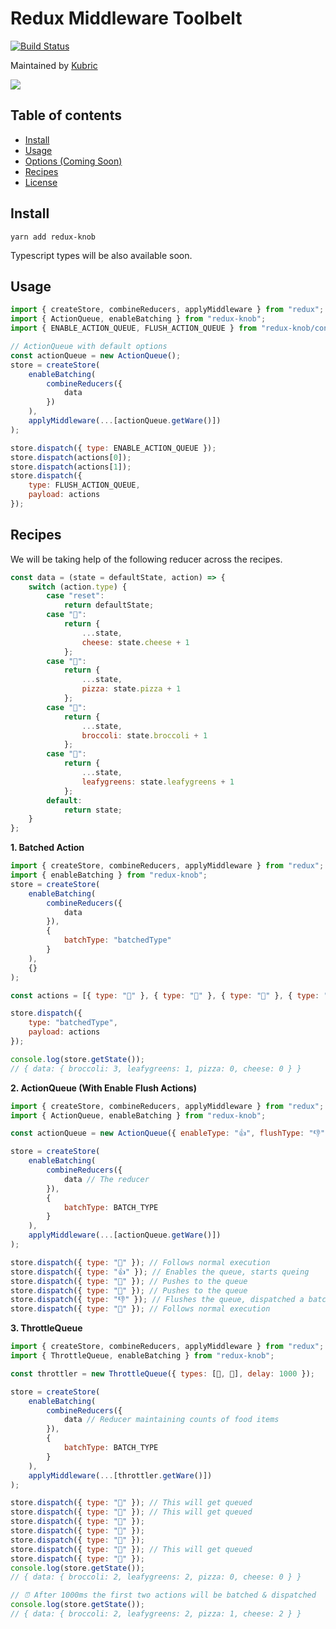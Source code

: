 # Redux Middleware Toolbelt

[![Build Status](https://circleci.com/gh/LogRocket/redux-logger/tree/master.svg?style=svg)](https://circleci.com/gh/LogRocket/redux-logger/tree/master)

Maintained by [Kubric](http://kubric.io)

[![](https://res.cloudinary.com/ddbxzcb7k/image/upload/v1565414508/kubric-logo_xio8pa.png)](http://kubric.io)

## Table of contents

-   [Install](#install)
-   [Usage](#usage)
-   [Options (Coming Soon) ](#options)
-   [Recipes](#recipes)
-   [License](#license)

## Install

`yarn add redux-knob`

Typescript types will be also available soon.

## Usage

```javascript
import { createStore, combineReducers, applyMiddleware } from "redux";
import { ActionQueue, enableBatching } from "redux-knob";
import { ENABLE_ACTION_QUEUE, FLUSH_ACTION_QUEUE } from "redux-knob/constants";

// ActionQueue with default options
const actionQueue = new ActionQueue();
store = createStore(
	enableBatching(
		combineReducers({
			data
		})
	),
	applyMiddleware(...[actionQueue.getWare()])
);
```

```javascript
store.dispatch({ type: ENABLE_ACTION_QUEUE });
store.dispatch(actions[0]);
store.dispatch(actions[1]);
store.dispatch({
	type: FLUSH_ACTION_QUEUE,
	payload: actions
});
```

## Recipes

We will be taking help of the following reducer across the recipes.

```javascript
const data = (state = defaultState, action) => {
	switch (action.type) {
		case "reset":
			return defaultState;
		case "🧀":
			return {
				...state,
				cheese: state.cheese + 1
			};
		case "🍕":
			return {
				...state,
				pizza: state.pizza + 1
			};
		case "🥦":
			return {
				...state,
				broccoli: state.broccoli + 1
			};
		case "🥬":
			return {
				...state,
				leafygreens: state.leafygreens + 1
			};
		default:
			return state;
	}
};
```

**1. Batched Action**

```javascript
import { createStore, combineReducers, applyMiddleware } from "redux";
import { enableBatching } from "redux-knob";
store = createStore(
	enableBatching(
		combineReducers({
			data
		}),
		{
			batchType: "batchedType"
		}
	),
	{}
);

const actions = [{ type: "🥦" }, { type: "🥬" }, { type: "🥦" }, { type: "🥦" }];

store.dispatch({
	type: "batchedType",
	payload: actions
});

console.log(store.getState());
// { data: { broccoli: 3, leafygreens: 1, pizza: 0, cheese: 0 } }
```

**2. ActionQueue (With Enable Flush Actions)**

```javascript
import { createStore, combineReducers, applyMiddleware } from "redux";
import { ActionQueue, enableBatching } from "redux-knob";

const actionQueue = new ActionQueue({ enableType: "👍", flushType: "👎" });

store = createStore(
	enableBatching(
		combineReducers({
			data // The reducer
		}),
		{
			batchType: BATCH_TYPE
		}
	),
	applyMiddleware(...[actionQueue.getWare()])
);

store.dispatch({ type: "🥦" }); // Follows normal execution
store.dispatch({ type: "👍" }); // Enables the queue, starts queing
store.dispatch({ type: "🥬" }); // Pushes to the queue
store.dispatch({ type: "🥦" }); // Pushes to the queue
store.dispatch({ type: "👎" }); // Flushes the queue, dispatched a batched action
store.dispatch({ type: "🥬" }); // Follows normal execution
```

**3. ThrottleQueue**

```javascript
import { createStore, combineReducers, applyMiddleware } from "redux";
import { ThrottleQueue, enableBatching } from "redux-knob";

const throttler = new ThrottleQueue({ types: [🧀, 🍕], delay: 1000 });

store = createStore(
	enableBatching(
		combineReducers({
			data // Reducer maintaining counts of food items
		}),
		{
			batchType: BATCH_TYPE
		}
	),
	applyMiddleware(...[throttler.getWare()])
);

store.dispatch({ type: "🧀" }); // This will get queued
store.dispatch({ type: "🧀" }); // This will get queued
store.dispatch({ type: "🥦" });
store.dispatch({ type: "🥦" });
store.dispatch({ type: "🥬" });
store.dispatch({ type: "🍕" }); // This will get queued
store.dispatch({ type: "🥬" });
console.log(store.getState());
// { data: { broccoli: 2, leafygreens: 2, pizza: 0, cheese: 0 } }

// ⏰ After 1000ms the first two actions will be batched & dispatched
console.log(store.getState());
// { data: { broccoli: 2, leafygreens: 2, pizza: 1, cheese: 2 } }
```
